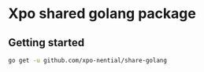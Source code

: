 # Xpo shared golang package

## Getting started

```sh
go get -u github.com/xpo-nential/share-golang
```
